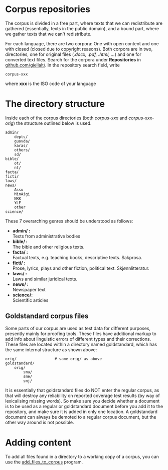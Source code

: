 Corpus repositories
===================

The corpus is divided in a free part, where texts that we can
redistribute are gathered (essentially, texts in the public domain), and
a bound part, where we gather texts that we can't redistribute.

For each language, there are two corpora: One with open content and one with closed (closed due to copyright reasons). Both corpora are in two, directories, one for original files (*.docx, .pdf, .html, ...*) and one for converted text files.  Search for the corpora under **Repositories** in [github.com/giellalt/](https://github.com/giellalt/). In the repository search field, write

```
corpus-xxx
```

where **xxx** is the ISO code of your language 


# The directory structure


Inside each of the corpus directories (both *corpus-xxx* and *corpus-xxx-orig*) the structure outlined below is
used.

    admin/
        depts/
        guovda/
        karas/
        others/
        sd/
    bible/
        ot/
        nt/
    facta/
    ficti/
    laws/
    news/
        Assu
        MinAigi
        NRK
        YLE
        other
    science/
         


These 7 overarching genres should be understood as follows:

-   **admin/ :**  
    Texts from administrative bodies
-   **bible/ :**  
    The bible and other religious texts.
-   **facta/ :**  
    Factual texts, e.g. teaching books, descriptive texts. Sakprosa.
-   **ficti/ :**  
    Prose, lyrics, plays and other fiction, political text.
    Skjønnlitteratur.
-   **laws/ :**  
    Laws and similar juridical texts.
-   **news/ :**  
    Newspaper text
-   **science/:**  
    Scientific articles



## Goldstandard corpus files

Some parts of our corpus are used as test data for different purposes,
presently mainly for proofing tools. These files have additional markup
to add info about linguistic errors of different types and their
corrections. These files are located within a directory named
goldstandard, which has the same internal structure as shown above:

    orig/                 # same orig/ as above
    goldstandard/
        orig/
            sma/
            sme/
            smj/

It is essentially that goldstandard files do NOT enter the regular
corpus, as that will destroy any reliability on reported coverage test
results (by way of lexicalising missing words). So make sure you decide
whether a document is to be used as a regular or goldstandard document
before you add it to the repository, and make sure it is added in only
one location. A goldstandard document can always be demoted to a regular
corpus document, but the other way around is not possible.

# Adding content

To add all files found in a directory to a working copy of a corpus, you
can use the
[add\_files\_to\_corpus](CorpusTools.html#add_files_to_corpus) program.

